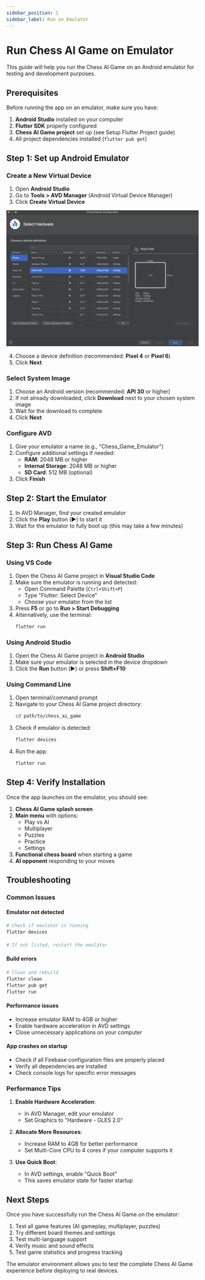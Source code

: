 ```yaml
---
sidebar_position: 1
sidebar_label: Run on Emulator
---
```


# Run Chess AI Game on Emulator

This guide will help you run the Chess AI Game on an Android emulator for testing and development purposes.

## Prerequisites

Before running the app on an emulator, make sure you have:

1. **Android Studio** installed on your computer
2. **Flutter SDK** properly configured
3. **Chess AI Game project** set up (see Setup Flutter Project guide)
4. All project dependencies installed (`flutter pub get`)

## Step 1: Set up Android Emulator

### Create a New Virtual Device

1. Open **Android Studio**
2. Go to **Tools > AVD Manager** (Android Virtual Device Manager)
3. Click **Create Virtual Device**

![AVD Manager](./assets/avd-manager.png)

4. Choose a device definition (recommended: **Pixel 4** or **Pixel 6**)
5. Click **Next**

### Select System Image

1. Choose an Android version (recommended: **API 30** or higher)
2. If not already downloaded, click **Download** next to your chosen system image
3. Wait for the download to complete
4. Click **Next**

### Configure AVD

1. Give your emulator a name (e.g., "Chess_Game_Emulator")
2. Configure additional settings if needed:
   - **RAM**: 2048 MB or higher
   - **Internal Storage**: 2048 MB or higher
   - **SD Card**: 512 MB (optional)
3. Click **Finish**

## Step 2: Start the Emulator

1. In AVD Manager, find your created emulator
2. Click the **Play** button (▶️) to start it
3. Wait for the emulator to fully boot up (this may take a few minutes)

## Step 3: Run Chess AI Game

### Using VS Code

1. Open the Chess AI Game project in **Visual Studio Code**
2. Make sure the emulator is running and detected:
   - Open Command Palette (`Ctrl+Shift+P`)
   - Type "Flutter: Select Device"
   - Choose your emulator from the list
3. Press **F5** or go to **Run > Start Debugging**
4. Alternatively, use the terminal:
   ```bash
   flutter run
   ```

### Using Android Studio

1. Open the Chess AI Game project in **Android Studio**
2. Make sure your emulator is selected in the device dropdown
3. Click the **Run** button (▶️) or press **Shift+F10**

### Using Command Line

1. Open terminal/command prompt
2. Navigate to your Chess AI Game project directory:
   ```bash
   cd path/to/chess_ai_game
   ```
3. Check if emulator is detected:
   ```bash
   flutter devices
   ```
4. Run the app:
   ```bash
   flutter run
   ```

## Step 4: Verify Installation

Once the app launches on the emulator, you should see:

1. **Chess AI Game splash screen**
2. **Main menu** with options:
   - Play vs AI
   - Multiplayer
   - Puzzles
   - Practice
   - Settings
3. **Functional chess board** when starting a game
4. **AI opponent** responding to your moves

## Troubleshooting

### Common Issues

#### Emulator not detected
```bash
# Check if emulator is running
flutter devices

# If not listed, restart the emulator
```

#### Build errors
```bash
# Clean and rebuild
flutter clean
flutter pub get
flutter run
```

#### Performance issues
- Increase emulator RAM to 4GB or higher
- Enable hardware acceleration in AVD settings
- Close unnecessary applications on your computer

#### App crashes on startup
- Check if all Firebase configuration files are properly placed
- Verify all dependencies are installed
- Check console logs for specific error messages

### Performance Tips

1. **Enable Hardware Acceleration**:
   - In AVD Manager, edit your emulator
   - Set Graphics to "Hardware - GLES 2.0"

2. **Allocate More Resources**:
   - Increase RAM to 4GB for better performance
   - Set Multi-Core CPU to 4 cores if your computer supports it

3. **Use Quick Boot**:
   - In AVD settings, enable "Quick Boot"
   - This saves emulator state for faster startup

## Next Steps

Once you have successfully run the Chess AI Game on the emulator:

1. Test all game features (AI gameplay, multiplayer, puzzles)
2. Try different board themes and settings
3. Test multi-language support
4. Verify music and sound effects
5. Test game statistics and progress tracking

The emulator environment allows you to test the complete Chess AI Game experience before deploying to real devices.